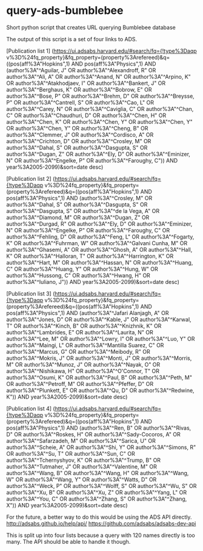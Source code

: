 # query-ads-bumblebee
Short python script that creates URL querying Bumblebee database

The output of this script is a set of four links to ADS.

[Publication list 1]
(https://ui.adsabs.harvard.edu/#search/fq={!type%3Daqp v%3D%24fq_property}&fq_property=(property%3Arefereed)&q=((pos(aff%3A"Hopkins",1) AND pos(aff%3A"Physics",1) AND (author%3A"^Aguilar, J" OR author%3A"^Alexandroff, R" OR author%3A"^Ali, A" OR author%3A"^Anand, N" OR author%3A"^Arpino, K" OR author%3A"^Atakhodjaev, I" OR author%3A"^Bankert, J" OR author%3A"^Berghaus, K" OR author%3A"^Bobrow, E" OR author%3A"^Bose, P" OR author%3A"^Brehm, D" OR author%3A"^Breysse, P" OR author%3A"^Cantrell, S" OR author%3A"^Cao, L" OR author%3A"^Carey, N" OR author%3A"^Caviglia, C" OR author%3A"^Chan, C" OR author%3A"^Chaudhuri, D" OR author%3A"^Chen, H" OR author%3A"^Chen, K" OR author%3A"^Chen, Y" OR author%3A"^Chen, Y" OR author%3A"^Chen, Y" OR author%3A"^Cheng, B" OR author%3A"^Clemmer, J" OR author%3A"^Cordisco, A" OR author%3A"^Crichton, D" OR author%3A"^Crosley, M" OR author%3A"^Dahal, S" OR author%3A"^Dasgupta, S" OR author%3A"^Dugan, Z" OR author%3A"^Ely, D" OR author%3A"^Eminizer, N" OR author%3A"^Engelke, P" OR author%3A"^Faroughy, C")) AND year%3A2005-2099)&sort=date desc)

[Publication list 2]
(https://ui.adsabs.harvard.edu/#search/fq={!type%3Daqp v%3D%24fq_property}&fq_property=(property%3Arefereed)&q=((pos(aff%3A"Hopkins",1) AND pos(aff%3A"Physics",1) AND (author%3A"^Crosley, M" OR author%3A"^Dahal, S" OR author%3A"^Dasgupta, S" OR author%3A"^Dasgupta, S" OR author%3A"^de la Vega, A" OR author%3A"^Diamond, M" OR author%3A"^Dugan, Z" OR author%3A"^Durgad, R" OR author%3A"^Ely, D" OR author%3A"^Eminizer, N" OR author%3A"^Engelke, P" OR author%3A"^Faroughy, C" OR author%3A"^Fehling, D" OR author%3A"^Feng, L" OR author%3A"^Fogarty, K" OR author%3A"^Fuhrman, W" OR author%3A"^Galvani Cunha, M" OR author%3A"^Ghasemi, A" OR author%3A"^Ghosh, A" OR author%3A"^Hall, K" OR author%3A"^Halloran, T" OR author%3A"^Harrington, K" OR author%3A"^Hart, M" OR author%3A"^Hassan, N" OR author%3A"^Huang, C" OR author%3A"^Huang, Y" OR author%3A"^Hung, W" OR author%3A"^Hussong, C" OR author%3A"^Hwang, H" OR author%3A"^Iuliano, J")) AND year%3A2005-2099)&sort=date desc)

[Publication list 3]
(https://ui.adsabs.harvard.edu/#search/fq={!type%3Daqp v%3D%24fq_property}&fq_property=(property%3Arefereed)&q=((pos(aff%3A"Hopkins",1) AND pos(aff%3A"Physics",1) AND (author%3A"^Jafari Alanjagh, A" OR author%3A"^Jones, D" OR author%3A"^Kable, J" OR author%3A"^Karwal, T" OR author%3A"^Kinch, B" OR author%3A"^Knizhnik, K" OR author%3A"^Lambrides, E" OR author%3A"^Laurita, N" OR author%3A"^Lee, M" OR author%3A"^Lowry, I" OR author%3A"^Luo, Y" OR author%3A"^Maingi, L" OR author%3A"^Mantilla Suarez, C" OR author%3A"^Marcus, G" OR author%3A"^Meibody, R" OR author%3A"^Mokris, J" OR author%3A"^Monti, J" OR author%3A"^Morris, M" OR author%3A"^Munoz, J" OR author%3A"^Nayak, O" OR author%3A"^Nishikawa, H" OR author%3A"^O\'Connor, T" OR author%3A"^Osumi, K" OR author%3A"^Paul, B" OR author%3A"^Peth, M" OR author%3A"^Petroff, M" OR author%3A"^Pfeffer, D" OR author%3A"^Plunkett, E" OR author%3A"^Qu, D" OR author%3A"^Redwine, K")) AND year%3A2005-2099)&sort=date desc)

[Publication list 4]
(https://ui.adsabs.harvard.edu/#search/fq={!type%3Daqp v%3D%24fq_property}&fq_property=(property%3Arefereed)&q=((pos(aff%3A"Hopkins",1) AND pos(aff%3A"Physics",1) AND (author%3A"^Ren, B" OR author%3A"^Rivas, D" OR author%3A"^Roskes, H" OR author%3A"^Sady-Cocoros, A" OR author%3A"^Safarzadeh, M" OR author%3A"^Sarica, U" OR author%3A"^Scheie, A" OR author%3A"^Shi, Y" OR author%3A"^Simons, R" OR author%3A"^Su, T" OR author%3A"^Sun, C" OR author%3A"^Tchernyshyov, K" OR author%3A"^Trump, B" OR author%3A"^Tutmaher, J" OR author%3A"^Valentine, M" OR author%3A"^Wang, B" OR author%3A"^Wang, H" OR author%3A"^Wang, W" OR author%3A"^Wang, Y" OR author%3A"^Watts, D" OR author%3A"^Weck, P" OR author%3A"^Wolff, S" OR author%3A"^Wu, S" OR author%3A"^Xu, B" OR author%3A"^Xu, Z" OR author%3A"^Yang, L" OR author%3A"^You, C" OR author%3A"^Zhang, S" OR author%3A"^Zhang, X")) AND year%3A2005-2099)&sort=date desc)



For the future, a better way to do this would be using the ADS API directly.
http://adsabs.github.io/help/api/
https://github.com/adsabs/adsabs-dev-api

This is split up into four lists because a query with 120 names directly is too many. The API should be able to handle it though.
